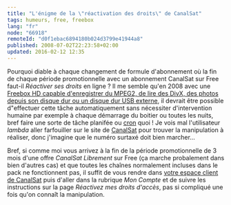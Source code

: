 ```yaml
---
title: "L'énigme de la \"réactivation des droits\" de CanalSat"
tags: humeurs, free, freebox
lang: "fr"
node: "66918"
remoteId: "d0f1ebac6894180b024d3799e41944a8"
published: 2008-07-02T22:23:58+02:00
updated: 2016-02-12 12:35
---
```


Pourquoi diable à chaque changement de formule d'abonnement où la fin de chaque
période promotionnelle avec un abonnement CanalSat sur Free faut-il *Réactiver
ses droits* en ligne ? Il me semble qu'en 2008 avec une [Freebox HD capable
d'enregistrer du MPEG2, de lire des DivX, des photos depuis son disque dur ou un
disque dur USB
externe](http://www.free.fr/adsl/pages/television/services-de-television.html),
il devrait être possible d&quot;effectuer cette tâche automatiquement sans
nécessiter d'intervention humaine par exemple à chaque démarrage du boitier ou
toutes les nuits, bref faire une sorte de tâche planifée ou
[cron](http://pwet.fr/man/linux/administration_systeme/cron) quoi&nbsp;! Je vois mal
l'utilisateur *lambda* aller farfouiller sur le site de
[CanalSat](http://www.canalsat.fr/) pour trouver la manipulation à réaliser,
donc j'imagine que le numéro surtaxé doit bien marcher…


Bref, si comme moi vous arrivez à la fin de la période promotionnelle de 3 mois
d'une offre *CanalSat Librement* sur Free (ça marche probalement dans bien
d'autres cas) et que toutes les chaînes normalement incluses dans le pack ne
fonctionnent pas, il suffit de vous rendre dans [votre espace client de
CanalSat](http://espaceclientcanal.canal-plus.com/)
puis d'aller dans la rubrique *Mon Compte* et de suivre les instructions sur la
page *Réactivez mes droits d'accès*, pas si compliqué une fois qu'on connaît la
manipulation.
